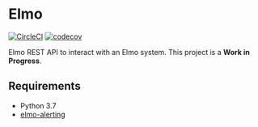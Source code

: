 # Elmo

[![CircleCI](https://circleci.com/gh/palazzem/elmo-server.svg?style=svg)](https://circleci.com/gh/palazzem/elmo-server)
[![codecov](https://codecov.io/gh/palazzem/elmo-server/branch/master/graph/badge.svg)](https://codecov.io/gh/palazzem/elmo-server)

Elmo REST API to interact with an Elmo system. This project is a **Work in Progress**.

## Requirements

* Python 3.7
* [elmo-alerting][1]

[1]: https://github.com/palazzem/elmo-alerting
